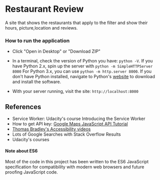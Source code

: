 
# Restaurant Review
A site that shows the restaurants that apply to the filter and show their hours, picture,location and reviews.
 ### How to run the application
-   Click "Open in Desktop" or "Download ZIP"
- In a terminal, check the version of Python you have: `python -V`. If you have Python 2.x, spin up the server with `python -m SimpleHTTPServer 8000` For Python 3.x, you can use `python -m http.server 8000`. If you don't have Python installed, navigate to Python's [website](https://www.python.org/) to download and install the software.

- With your server running, visit the site: `http://localhost:8000` 
 

 ## References
 -  Service Worker: Udacity's course Introducing the Service Worker
 - How to get API key: [Google Maps JavaScript API Tutorial](https://www.youtube.com/watch?v=Zxf1mnP5zcw&t=0s&list=FL4ayJ7bgqyW9Icn2B4rfaSg&index=9)
 - [Thomas Bradley's Accessibility videos](https://www.youtube.com/watch?v=o4xHfi4t9S0&list=PLWjCJDeWfDdcEtSnqq_iGLKGA_H_3o3y7)
 - Lots of Google Searches with Stack Overflow Results
 - Udacity's courses 
 

#### Note about ES6

Most of the code in this project has been written to the ES6 JavaScript specification for compatibility with modern web browsers and future proofing JavaScript code. 

